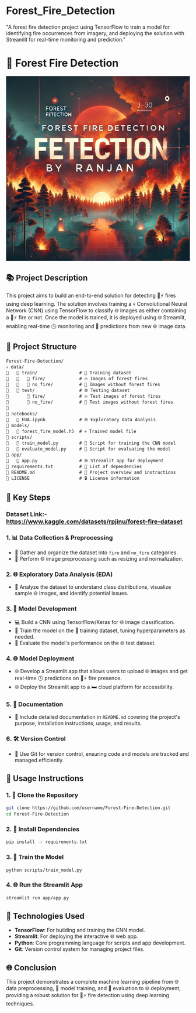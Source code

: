 # Forest_Fire_Detection
"A forest fire detection project using TensorFlow to train a model for identifying fire occurrences from imagery, and deploying the solution with Streamlit for real-time monitoring and prediction."

# 🌳 Forest Fire Detection
<img src="https://github.com/rpjinu/Forest_Fire_Detection/blob/main/Forest_fire_image.jpg" width="800">

## 📚 Project Description
This project aims to build an end-to-end solution for detecting 🌳⚡️ fires using deep learning. The solution involves training a 💀 Convolutional Neural Network (CNN) using TensorFlow to classify 🌐 images as either containing a 🌳⚡️ fire or not. Once the model is trained, it is deployed using 🌐 Streamlit, enabling real-time 🕓 monitoring and 🔀 predictions from new 🌐 image data.

## 📁 Project Structure
```
Forest-Fire-Detection/
💀 data/
🔵   🔵 train/                # 🎒 Training dataset
🔵   🔵   🔵 fire/             # 🔥 Images of forest fires
🔵   🔵   🔵 no_fire/          # 🌳 Images without forest fires
🔵   🔵 test/                 # 🌐 Testing dataset
🔵       🔵 fire/             # 🔥 Test images of forest fires
🔵       🔵 no_fire/          # 🌳 Test images without forest fires
🔵
📁 notebooks/
🔵   🔵 EDA.ipynb             # 🌐 Exploratory Data Analysis
📁 models/
🔵   🔵 forest_fire_model.h5  # 💀 Trained model file
📁 scripts/
🔵   🔵 train_model.py        # 🔧 Script for training the CNN model
🔵   🔵 evaluate_model.py     # 🔧 Script for evaluating the model
📁 app/
🔵   🔵 app.py                # 🌐 Streamlit app for deployment
📁 requirements.txt          # 📓 List of dependencies
📁 README.md                 # 📄 Project overview and instructions
📁 LICENSE                   # 🔒 License information
```

## 🔎 Key Steps
### Dataset Link:- https://www.kaggle.com/datasets/rpjinu/forest-fire-dataset

### 1. 📊 Data Collection & Preprocessing
- 🔄 Gather and organize the dataset into `fire` and `no_fire` categories.
- 📝 Perform 🌐 image preprocessing such as resizing and normalization.

### 2. 🌐 Exploratory Data Analysis (EDA)
- 🔀 Analyze the dataset to understand class distributions, visualize sample 🌐 images, and identify potential issues.

### 3. 🔧 Model Development
- 💻 Build a CNN using TensorFlow/Keras for 🌐 image classification.
- 💪 Train the model on the 🎒 training dataset, tuning hyperparameters as needed.
- 🔢 Evaluate the model's performance on the 🌐 test dataset.

### 4. 🌐 Model Deployment
- 🌐 Develop a Streamlit app that allows users to upload 🌐 images and get real-time 🕓 predictions on 🌳⚡️ fire presence.
- 🌐 Deploy the Streamlit app to a 🛏️ cloud platform for accessibility.

### 5. 📝 Documentation
- 📝 Include detailed documentation in `README.md` covering the project's purpose, installation instructions, usage, and results.

### 6. 🛠️ Version Control
- 🔧 Use Git for version control, ensuring code and models are tracked and managed efficiently.

## 🔎 Usage Instructions
### 1. 📑 Clone the Repository
```bash
git clone https://github.com/username/Forest-Fire-Detection.git
cd Forest-Fire-Detection
```

### 2. 🔄 Install Dependencies
```bash
pip install -r requirements.txt
```

### 3. 💪 Train the Model
```bash
python scripts/train_model.py
```

### 4. 🌐 Run the Streamlit App
```bash
streamlit run app/app.py
```

## 🔧 Technologies Used
- **TensorFlow**: For building and training the CNN model.
- **Streamlit**: For deploying the interactive 🌐 web app.
- **Python**: Core programming language for scripts and app development.
- **Git**: Version control system for managing project files.

## 🌐 Conclusion
This project demonstrates a complete machine learning pipeline from 🌐 data preprocessing, 💪 model training, and 🔢 evaluation to 🌐 deployment, providing a robust solution for 🌳⚡️ fire detection using deep learning techniques.


